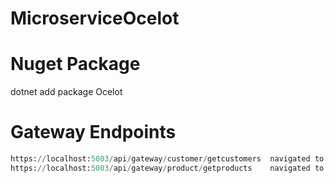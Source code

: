 # MicroserviceOcelot
# Nuget Package
dotnet add package Ocelot

# Gateway Endpoints
```python
https://localhost:5003/api/gateway/customer/getcustomers  navigated to https://localhost:5002/api/customer/getcustomers
https://localhost:5003/api/gateway/product/getproducts    navigated to https://localhost:5001/api/product/getproducts
```
